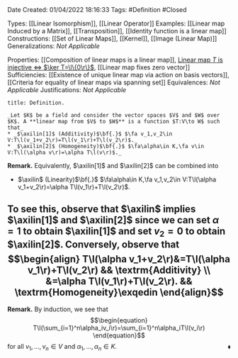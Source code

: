 <br />
<br />

Date Created: 01/04/2022 18:16:33
Tags: #Definition #Closed

Types: [[Linear Isomorphism]], [[Linear Operator]]
Examples: [[Linear map Induced by a Matrix]], [[Transposition]], [[Identity function is a linear map]]
Constructions: [[Set of Linear Maps]], [[Kernel]], [[Image (Linear Map)]]
Generalizations: _Not Applicable_

Properties: [[Composition of linear maps is a linear map]], [Linear map $T$ is injective $\Leftrightarrow$ $\ker T=\l\{0\r\}$](Linear%20map%20is%20injective%20iff%20kernel%20vanishes.md), [[Linear map fixes zero vector]]
Sufficiencies: [[Existence of unique linear map via action on basis vectors]], [[Criteria for equality of linear maps via spanning set]]
Equivalences: _Not Applicable_
Justifications: _Not Applicable_

``` ad-Definition
title: Definition.

_Let $K$ be a field and consider the vector spaces $V$ and $W$ over $K$. A **linear map from $V$ to $W$** is a function $T:V\to W$ such that_
* _$\axilin[1]$ (Additivity)$\bf{.}$ $\fa v_1,v_2\in V:T\l(v_1+v_2\r)=T\l(v_1\r)+T\l(v_2\r)$._
* _$\axilin[2]$ (Homogeneity)$\bf{.}$ $\fa\alpha\in K,\fa v\in V:T\l(\alpha v\r)=\alpha T\l(v\r)$._

```

**Remark.** Equivalently, $\axilin[1]$ and $\axilin[2]$ can be combined into
* $\axilin$ (Linearity)$\bf{.}$ $\fa\alpha\in K,\fa v_1,v_2\in V:T\l(\alpha v_1+v_2\r)=\alpha T\l(v_1\r)+T\l(v_2\r)$.

To see this, observe that $\axilin$ implies $\axilin[1]$ and $\axilin[2]$ since we can set $\alpha=1$ to obtain $\axilin[1]$ and set $v_2=0$ to obtain $\axilin[2]$. Conversely, observe that
$$\begin{align}
    T\l(\alpha v_1+v_2\r)&=T\l(\alpha v_1\r)+T\l(v_2\r) && \textrm{Additivity} \\
    &=\alpha T\l(v_1\r)+T\l(v_2\r). && \textrm{Homogeneity}\exqedin
\end{align}$$
---

**Remark.** By induction, we see that
$$\begin{equation}
    T\l(\sum_{i=1}^n\alpha_iv_i\r)=\sum_{i=1}^n\alpha_iT\l(v_i\r)
\end{equation}$$
for all $v_1,\dots,v_n\in V$ and $\alpha_1,\dots,\alpha_n\in K$.<span style="float:right;">$\blacklozenge$</span>
